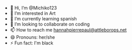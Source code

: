 - 👋 Hi, I’m @Michiko123
- 👀 I’m interested in Art 
- 🌱 I’m currently learning spanish 
- 💞️ I’m looking to collaborate on coding
- 📫 How to reach me hannahpierrepaul@attleborops.net 
- 😄 Pronouns: her/she 
- ⚡ Fun fact: I'm black 

<!---
Michiko123/Michiko123 is a ✨ special ✨ repository because its `README.md` (this file) appears on your GitHub profile.
You can click the Preview link to take a look at your changes.
--->
                                                                                                                                          
